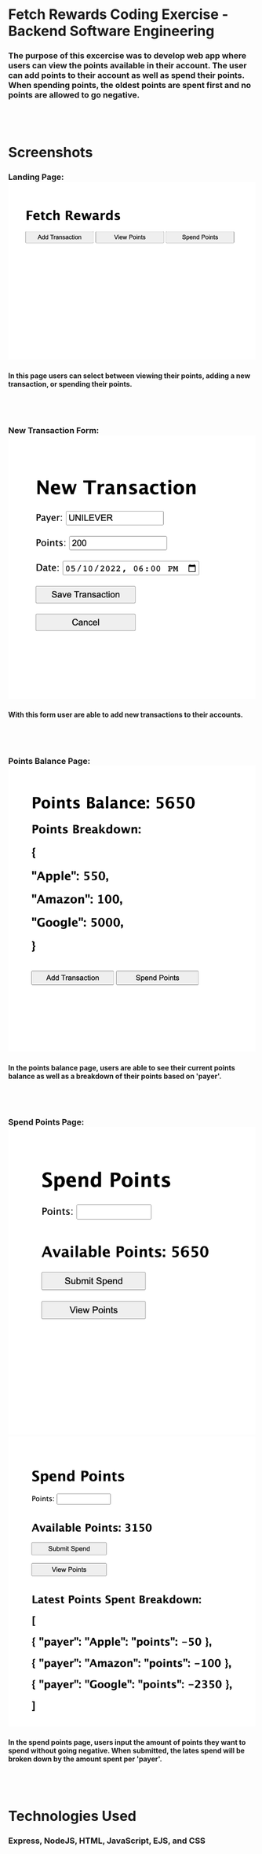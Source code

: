 # Fetch Rewards Coding Exercise - Backend Software Engineering
### The purpose of this excercise was to develop web app where users can view the points available in their account. The user can add points to their account as well as spend their points. When spending points, the oldest points are spent first and no points are allowed to go negative.
<br>
<br>

# Screenshots
### Landing Page:![](/public/images/landingpage.png)
#### In this page users can select between viewing their points, adding a new transaction, or spending their points.
<br>
<br>

### New Transaction Form:![](/public/images/newtransaction.png)
#### With this form user are able to add new transactions to their accounts.
<br>
<br>

### Points Balance Page:![](/public/images/pointspage.png)
#### In the points balance page, users are able to see their current points balance as well as a breakdown of their points based on 'payer'.
<br>
<br>

### Spend Points Page:![](/public/images/spendpoints1.png)![](/public/images/spendpoints2.png)
#### In the spend points page, users input the amount of points they want to spend without going negative. When submitted, the lates spend will be broken down by the amount spent per 'payer'. 
<br>
<br>

# Technologies Used
### Express, NodeJS, HTML, JavaScript, EJS, and CSS
<br>
<br>

<!-- # Getting Started
### Launch app [here]()
<br>
<br> -->
